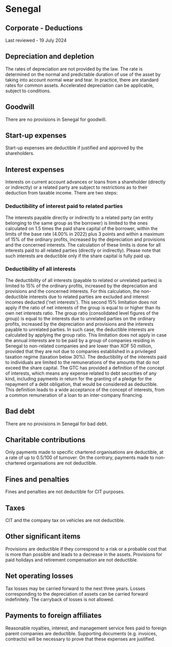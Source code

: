 # Senegal
## Corporate - Deductions
Last reviewed - 19 July 2024
## Depreciation and depletion
The rates of depreciation are not provided by the law. The rate is determined on the normal and predictable duration of use of the asset by taking into account normal wear and tear. In practice, there are standard rates for common assets. Accelerated depreciation can be applicable, subject to conditions.
## Goodwill
There are no provisions in Senegal for goodwill.
## Start-up expenses
Start-up expenses are deductible if justified and approved by the shareholders.
## Interest expenses
Interests on current account advances or loans from a shareholder (directly or indirectly) or a related party are subject to restrictions as to their deduction from taxable income.
There are two steps:
### Deductibility of interest paid to related parties
The interests payable directly or indirectly to a related party (an entity belonging to the same group as the borrower) is limited to the ones calculated on 1.5 times the paid share capital of the borrower, within the limits of the base rate (4.00% in 2022) plus 3 points and within a maximum of 15% of the ordinary profits, increased by the depreciation and provisions and the concerned interests.
The calculation of these limits is done for all interests paid to all related parties (directly or indirectly). Please note that such interests are deductible only if the share capital is fully paid up.
### Deductibility of all interests
The deductibility of all interests (payable to related or unrelated parties) is limited to 15% of the ordinary profits, increased by the depreciation and provisions and the concerned interests. For this calculation, the non-deductible interests due to related parties are excluded and interest incomes deducted ('net interests'). This second 15% limitation does not apply if the ratio of net interests of the group is equal to or higher than its own net interests ratio.
The group ratio (consolidated level figures of the group) is equal to the interests due to unrelated parties on the ordinary profits, increased by the depreciation and provisions and the interests payable to unrelated parties. In such case, the deductible interests are calculated by applying the group ratio. This limitation does not apply in case the annual interests are to be paid by a group of companies residing in Senegal to non-related companies and are lower than XOF 50 million, provided that they are not due to companies established in a privileged taxation regime (taxation below 30%).
The deductibility of the interests paid to individuals are limited to the remunerations of the amounts that do not exceed the share capital. The GTC has provided a definition of the concept of interests, which means any expense related to debt securities of any kind, including payments in return for the granting of a pledge for the repayment of a debt obligation, that would be considered as deductible. This definition leads to a wide acceptance of the concept of interests, from a common remuneration of a loan to an inter-company financing.
## Bad debt
There are no provisions in Senegal for bad debt.
## Charitable contributions
Only payments made to specific chartered organisations are deductible, at a rate of up to 0.5/100 of turnover. On the contrary, payments made to non-chartered organisations are not deductible.
## Fines and penalties
Fines and penalties are not deductible for CIT purposes.
## Taxes
CIT and the company tax on vehicles are not deductible.
## Other significant items
Provisions are deductible if they correspond to a risk or a probable cost that is more than possible and leads to a decrease in the assets. Provisions for paid holidays and retirement compensation are not deductible.
## Net operating losses
Tax losses may be carried forward to the next three years. Losses corresponding to the depreciation of assets can be carried forward indefinitely. The carryback of losses is not allowed.
## Payments to foreign affiliates
Reasonable royalties, interest, and management service fees paid to foreign parent companies are deductible. Supporting documents (e.g. invoices, contracts) will be necessary to prove that these expenses are justified.
